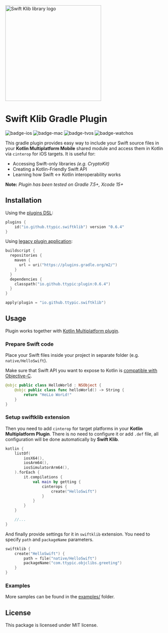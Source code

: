<img src="https://github.com/ttypic/swift-klib-plugin/raw/main/docs/media/swiftklib-light.svg" alt="Swift Klib library logo" width="300">

# Swift Klib Gradle Plugin

![badge-ios](https://img.shields.io/badge/platform-ios-light)
![badge-mac](https://img.shields.io/badge/platform-macos-light)
![badge-tvos](https://img.shields.io/badge/platform-tvos-light)
![badge-watchos](https://img.shields.io/badge/platform-watchos-light)

This gradle plugin provides easy way to include your Swift source files in your **Kotlin Multiplatform Mobile**
shared module and access them in Kotlin via `cinterop` for iOS targets. It is useful for:

* Accessing Swift-only libraries _(e.g. CryptoKit)_
* Creating a Kotlin-Friendly Swift API
* Learning how Swift <-> Kotlin interoperability works

**Note:** _Plugin has been tested on Gradle 7.5+, Xcode 15+_

## Installation

Using the [plugins DSL](https://docs.gradle.org/current/userguide/plugins.html#sec:plugins_block):

```kotlin
plugins {
    id("io.github.ttypic.swiftklib") version "0.6.4"
}
```

Using [legacy plugin application](https://docs.gradle.org/current/userguide/plugins.html#sec:old_plugin_application):

```kotlin
buildscript {
  repositories {
    maven {
      url = uri("https://plugins.gradle.org/m2/")
    }
  }
  dependencies {
    classpath("io.github.ttypic:plugin:0.6.4")
  }
}

apply(plugin = "io.github.ttypic.swiftklib")
```

## Usage

Plugin works together with [Kotlin Multiplatform plugin](https://plugins.gradle.org/plugin/org.jetbrains.kotlin.multiplatform).

### Prepare Swift code

Place your Swift files inside your project in separate folder (e.g. `native/HelloSwift`).

Make sure that Swift API you want to expose to Kotlin is [compatible with Objective-C](https://lazarevzubov.medium.com/compatible-with-objective-c-swift-code-e7c3239d949).

```swift
@objc public class HelloWorld : NSObject {
    @objc public class func helloWorld() -> String {
        return "HeLLo WorLd!"
    }
}
```

### Setup swiftklib extension

Then you need to add `cinterop` for target platforms in your **Kotlin Multiplatform Plugin**. There is
no need to configure it or add `.def` file, all configuration will be done automatically by **Swift Klib**.

```kotlin
kotlin {
    listOf(
        iosX64(),
        iosArm64(),
        iosSimulatorArm64(),
    ).forEach {
        it.compilations {
            val main by getting {
                cinterops {
                    create("HelloSwift")
                }
            }
        }
    }

    //...
}
```

And finally provide settings for it in `swiftklib` extension.
You need to specify `path` and `packageName` parameters.

```kotlin
swiftklib {
    create("HelloSwift") {
        path = file("native/HelloSwift")
        packageName("com.ttypic.objclibs.greeting")
    }
}
```

### Examples

More samples can be found in the [examples/](https://github.com/ttypic/swift-klib-plugin/tree/main/examples) folder.

## License

This package is licensed under MIT license.

